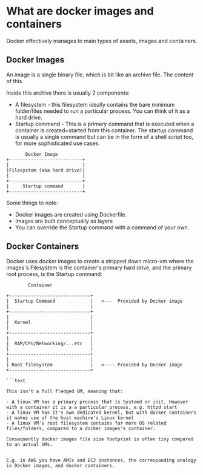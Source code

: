 # What are docker images and containers

Docker effectively manages to main types of assets, images and containers. 


## Docker Images

An image is a single binary file, which is bit like an archive file. The content of this 


 Inside this archive there is usually 2 components:

- A filesystem - this filesystem ideally contains the bare minimum folder/files needed to run a particular process. You can think of it as a hard drive. 
- Startup command - This is a primary command that is executed when a container is created+started from this container. The startup command is usually a single command but can be in the form of a shell script too, for more sophisticated use cases.

```text
       Docker Image
+---------------------------+
|                           |
|Filesystem (aka hard drive)|
|                           |
+---------------------------+
|     Startup command       |
+---------------------------+
```

Some things to note:
- Docker images are created using Dockerfile.
- Images are built conceptually as layers
- You can override the Startup command with a command of your own. 


## Docker Containers

Docker uses docker images to create a stripped down micro-vm where the images's Filesystem is the container's primary hard drive, and the primary root process, is the Startup command:



```text
        Container

+------------------------------+
|  Startup Command             |   <---  Provided by Docker image
|                              |
+------------------------------+
|                              |
|  Kernel                      |
|                              |
+------------------------------+
|                              |
|  RAM/CPU/Networking/...etc   |
|                              |
+------------------------------+
|                              |
| Root filesystem              |   <---- Provided by Docker image
+------------------------------+

```text

This isn't a full fledged VM, meaning that:

- A linux VM has a primary process that is Systemd or init, However with a container it is a a particular process, e.g. httpd start
- A linux VM has it's own dedicated kernel, but with docker containers it makes use of the host machine's Linux kernel
- A linux VM's root filesystem contains far more OS related files/folders, compared to a docker images's container. 

Consequently docker images file size footprint is often tiny compared to an actual VMs. 


E.g. in AWS you have AMIs and EC2 instances, the corresponding analogy is Docker images, and docker containers. 